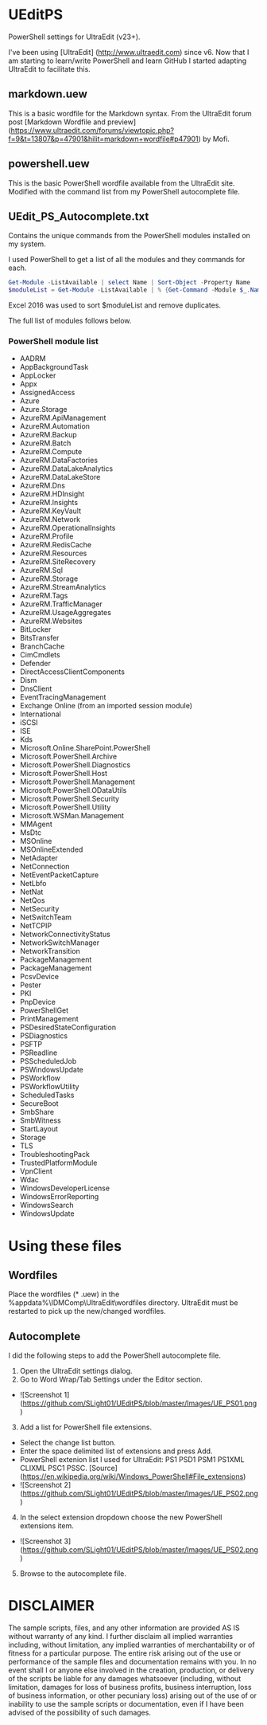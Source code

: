 # UEditPS
PowerShell settings for UltraEdit (v23+). 

I've been using [UltraEdit] (http://www.ultraedit.com) since v6. Now that I am starting to learn/write PowerShell and learn GitHub I started adapting UltraEdit to facilitate this.

## markdown.uew
This is a basic wordfile for the Markdown syntax. 
From the UltraEdit forum post [Markdown Wordfile and preview] (https://www.ultraedit.com/forums/viewtopic.php?f=9&t=13807&p=47901&hilit=markdown+wordfile#p47901) by Mofi.

## powershell.uew
This is the basic PowerShell wordfile available from the UltraEdit site. Modified with the command list from my PowerShell autocomplete file.

## UEdit_PS_Autocomplete.txt
Contains the unique commands from the PowerShell modules installed on my system.

I used PowerShell to get a list of all the modules and they commands for each.
```PowerShell
Get-Module -ListAvailable | select Name | Sort-Object -Property Name
$moduleList = Get-Module -ListAvailable | % {Get-Command -Module $_.Name | select Name}
```

Excel 2016 was used to sort $moduleList and remove duplicates.

The full list of modules follows below.
### PowerShell module list
* AADRM
* AppBackgroundTask
* AppLocker
* Appx
* AssignedAccess
* Azure
* Azure.Storage
* AzureRM.ApiManagement
* AzureRM.Automation
* AzureRM.Backup
* AzureRM.Batch
* AzureRM.Compute
* AzureRM.DataFactories
* AzureRM.DataLakeAnalytics
* AzureRM.DataLakeStore
* AzureRM.Dns
* AzureRM.HDInsight
* AzureRM.Insights
* AzureRM.KeyVault
* AzureRM.Network
* AzureRM.OperationalInsights
* AzureRM.Profile
* AzureRM.RedisCache
* AzureRM.Resources
* AzureRM.SiteRecovery
* AzureRM.Sql
* AzureRM.Storage
* AzureRM.StreamAnalytics
* AzureRM.Tags
* AzureRM.TrafficManager
* AzureRM.UsageAggregates
* AzureRM.Websites
* BitLocker
* BitsTransfer
* BranchCache
* CimCmdlets
* Defender
* DirectAccessClientComponents
* Dism
* DnsClient
* EventTracingManagement
* Exchange Online (from an imported session module)
* International
* iSCSI
* ISE
* Kds
* Microsoft.Online.SharePoint.PowerShell
* Microsoft.PowerShell.Archive
* Microsoft.PowerShell.Diagnostics
* Microsoft.PowerShell.Host
* Microsoft.PowerShell.Management
* Microsoft.PowerShell.ODataUtils
* Microsoft.PowerShell.Security
* Microsoft.PowerShell.Utility
* Microsoft.WSMan.Management
* MMAgent
* MsDtc
* MSOnline
* MSOnlineExtended
* NetAdapter
* NetConnection
* NetEventPacketCapture
* NetLbfo
* NetNat
* NetQos
* NetSecurity
* NetSwitchTeam
* NetTCPIP
* NetworkConnectivityStatus
* NetworkSwitchManager
* NetworkTransition
* PackageManagement
* PackageManagement
* PcsvDevice
* Pester
* PKI
* PnpDevice
* PowerShellGet
* PrintManagement
* PSDesiredStateConfiguration
* PSDiagnostics
* PSFTP
* PSReadline
* PSScheduledJob
* PSWindowsUpdate
* PSWorkflow
* PSWorkflowUtility
* ScheduledTasks
* SecureBoot
* SmbShare
* SmbWitness
* StartLayout
* Storage
* TLS
* TroubleshootingPack
* TrustedPlatformModule
* VpnClient
* Wdac
* WindowsDeveloperLicense
* WindowsErrorReporting
* WindowsSearch
* WindowsUpdate

# Using these files
## Wordfiles
Place the wordfiles (* .uew) in the %appdata%\IDMComp\UltraEdit\wordfiles directory. 
UltraEdit must be restarted to pick up the new/changed wordfiles.

## Autocomplete
I did the following steps to add the PowerShell autocomplete file.

1. Open the UltraEdit settings dialog.
2. Go to Word Wrap/Tab Settings under the Editor section.
  - ![Screenshot 1] (https://github.com/SLight01/UEditPS/blob/master/Images/UE_PS01.png)
3. Add a list for PowerShell file extensions.
  - Select the change list button.
  - Enter the space delimited list of extensions and press Add.
  - PowerShell extenion list I used for UltraEdit: PS1 PSD1 PSM1 PS1XML CLIXML PSC1 PSSC.
    [Source] (https://en.wikipedia.org/wiki/Windows_PowerShell#File_extensions)
  - ![Screenshot 2] (https://github.com/SLight01/UEditPS/blob/master/Images/UE_PS02.png)
4. In the select extension dropdown choose the new PowerShell extensions item.
  - ![Screenshot 3] (https://github.com/SLight01/UEditPS/blob/master/Images/UE_PS02.png)
5. Browse to the autocomplete file.

# DISCLAIMER
The sample scripts, files, and any other information are provided AS IS without warranty of any kind. I further disclaim all implied warranties including, without limitation, any implied warranties of merchantability or of fitness for a particular purpose. The entire risk arising out of the use or performance of the sample files and documentation remains with you. In no event shall I or anyone else involved in the creation, production, or delivery of the scripts be liable for any damages whatsoever (including, without limitation, damages for loss of business profits, business interruption, loss of business information, or other pecuniary loss) arising out of the use of or inability to use the sample scripts or documentation, even if I have been advised of the possibility of such damages. 